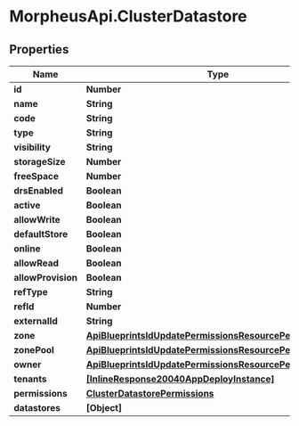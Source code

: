 # MorpheusApi.ClusterDatastore

## Properties

Name | Type | Description | Notes
------------ | ------------- | ------------- | -------------
**id** | **Number** |  | [optional] 
**name** | **String** |  | [optional] 
**code** | **String** |  | [optional] 
**type** | **String** |  | [optional] 
**visibility** | **String** |  | [optional] 
**storageSize** | **Number** |  | [optional] 
**freeSpace** | **Number** |  | [optional] 
**drsEnabled** | **Boolean** |  | [optional] 
**active** | **Boolean** |  | [optional] 
**allowWrite** | **Boolean** |  | [optional] 
**defaultStore** | **Boolean** |  | [optional] 
**online** | **Boolean** |  | [optional] 
**allowRead** | **Boolean** |  | [optional] 
**allowProvision** | **Boolean** |  | [optional] 
**refType** | **String** |  | [optional] 
**refId** | **Number** |  | [optional] 
**externalId** | **String** |  | [optional] 
**zone** | [**ApiBlueprintsIdUpdatePermissionsResourcePermissionSites**](ApiBlueprintsIdUpdatePermissionsResourcePermissionSites.md) |  | [optional] 
**zonePool** | [**ApiBlueprintsIdUpdatePermissionsResourcePermissionSites**](ApiBlueprintsIdUpdatePermissionsResourcePermissionSites.md) |  | [optional] 
**owner** | [**ApiBlueprintsIdUpdatePermissionsResourcePermissionSites**](ApiBlueprintsIdUpdatePermissionsResourcePermissionSites.md) |  | [optional] 
**tenants** | [**[InlineResponse20040AppDeployInstance]**](InlineResponse20040AppDeployInstance.md) |  | [optional] 
**permissions** | [**ClusterDatastorePermissions**](ClusterDatastorePermissions.md) |  | [optional] 
**datastores** | **[Object]** |  | [optional] 


